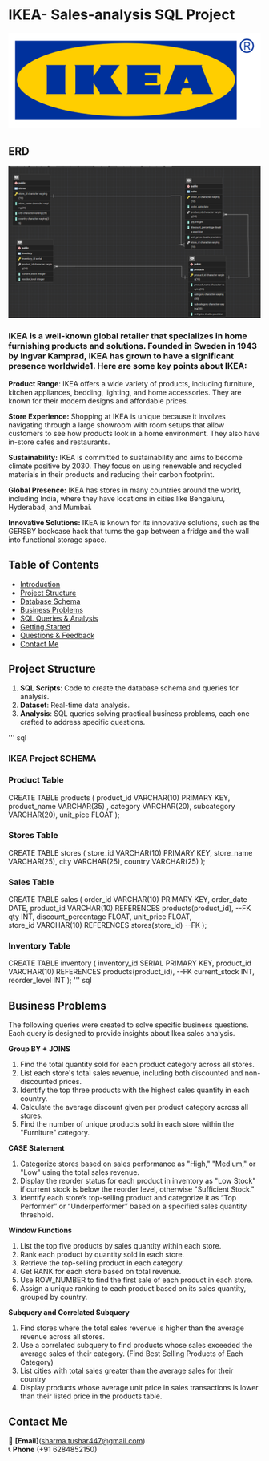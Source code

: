 # IKEA- Sales-analysis SQL Project
![Project Image Placeholder](https://github.com/Tusharpsharma/IKEA---Sales-analysis-using-Postgresql/blob/main/Ikea-logo.png)


## ERD
![Project Image Placeholder](https://github.com/Tusharpsharma/IKEA---Sales-analysis-using-Postgresql/blob/main/ERD%20Diagram.png)


### IKEA is a well-known global retailer that specializes in home furnishing products and solutions. Founded in Sweden in 1943 by Ingvar Kamprad, IKEA has grown to have a significant presence worldwide1. Here are some key points about IKEA:

**Product Range**: IKEA offers a wide variety of products, including furniture, kitchen appliances, bedding, lighting, and home accessories. They are known for their modern designs and affordable prices.

**Store Experience:** Shopping at IKEA is unique because it involves navigating through a large showroom with room setups that allow customers to see how products look in a home environment. They also have in-store cafes and restaurants.

**Sustainability:** IKEA is committed to sustainability and aims to become climate positive by 2030. They focus on using renewable and recycled materials in their products and reducing their carbon footprint.

**Global Presence:** IKEA has stores in many countries around the world, including India, where they have locations in cities like Bengaluru, Hyderabad, and Mumbai.

**Innovative Solutions:** IKEA is known for its innovative solutions, such as the GERSBY bookcase hack that turns the gap between a fridge and the wall into functional storage space.


## Table of Contents
- [Introduction](#introduction)
- [Project Structure](#ERD)
- [Database Schema](#database-schema)
- [Business Problems](#business-problems)
- [SQL Queries & Analysis](#sql-queries--analysis)
- [Getting Started](#getting-started)
- [Questions & Feedback](#questions--feedback)
- [Contact Me](#contact-me)

## Project Structure

1. **SQL Scripts**: Code to create the database schema and queries for analysis.
2. **Dataset**: Real-time data analysis.
3. **Analysis**: SQL queries solving practical business problems, each one crafted to address specific questions.

''' sql
### IKEA Project SCHEMA

### Product Table
CREATE TABLE products
(
	product_id VARCHAR(10) PRIMARY KEY,	
	product_name VARCHAR(35) ,
	category	VARCHAR(20),
	subcategory	VARCHAR(20),
	unit_pice FLOAT
);

### Stores Table

CREATE TABLE stores
(
	store_id	VARCHAR(10) PRIMARY KEY,
	store_name	VARCHAR(25),
	city	VARCHAR(25),
	country VARCHAR(25)
);

### Sales Table

CREATE TABLE sales
(
	order_id 	VARCHAR(10) PRIMARY KEY,
	order_date	DATE,
	product_id	VARCHAR(10) REFERENCES products(product_id), --FK
	qty	INT,
	discount_percentage	FLOAT,
	unit_price FLOAT,	
	store_id VARCHAR(10) REFERENCES stores(store_id) --FK
);


### Inventory Table
CREATE TABLE inventory
(
	inventory_id SERIAL PRIMARY KEY,
	product_id	VARCHAR(10) REFERENCES products(product_id), --FK
	current_stock 	INT,
	reorder_level INT
);
''' sql

## Business Problems

The following queries were created to solve specific business questions. Each query is designed to provide insights  about Ikea sales analysis.

**Group BY + JOINS**
1.	Find the total quantity sold for each product category across all stores.
2.	List each store's total sales revenue, including both discounted and non-discounted prices.
3.	Identify the top three products with the highest sales quantity in each country.
4.	Calculate the average discount given per product category across all stores.
5.	Find the number of unique products sold in each store within the "Furniture" category.

**CASE Statement**
1.	Categorize stores based on sales performance as "High," "Medium," or "Low" using the total sales revenue.
2.	Display the reorder status for each product in inventory as "Low Stock" if current stock is below the reorder level, otherwise "Sufficient Stock."
3.	Identify each store’s top-selling product and categorize it as “Top Performer” or “Underperformer” based on a specified sales quantity threshold.

**Window Functions**
1.	List the top five products by sales quantity within each store.
2.	Rank each product by quantity sold in each store.
3.	Retrieve the top-selling product in each category.
4.	Get RANK for each store based on total revenue.
5.	Use ROW_NUMBER to find the first sale of each product in each store.
6.	Assign a unique ranking to each product based on its sales quantity, grouped by country.

**Subquery and Correlated Subquery**
1.	Find stores where the total sales revenue is higher than the average revenue across all stores.
2.	Use a correlated subquery to find products whose sales exceeded the average sales of their category. (Find Best Selling Products of Each Category)
3.	List cities with total sales greater than the average sales for their country
4.	Display products whose average unit price in sales transactions is lower than their listed price in the products table.

## Contact Me

  
📧 **[Email]**(sharma.tushar447@gmail.com)  
📞 **Phone** (+91 6284852150)





